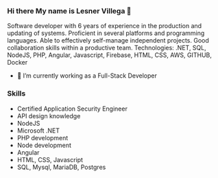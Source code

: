 ### Hi there My name is Lesner Villega 👋

Software developer with 6 years of experience in the production and updating of systems.
Proficient in several platforms and programming languages. Able to effectively self-manage independent projects. Good collaboration skills within a productive team.
Technologies: .NET, SQL, NodeJS, PHP, Angular, Javascript, Firebase, HTML, CSS, AWS, GITHUB, Docker

- 🔭 I’m currently working as a Full-Stack Developer


### Skills

- Certified Application Security Engineer
- API design knowledge
- NodeJS
- Microsoft .NET
- PHP development
- Node development
- Angular
- HTML, CSS, Javascript
- SQL, Mysql, MariaDB, Postgres

